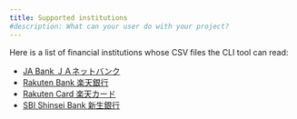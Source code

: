 ```yaml
---
title: Supported institutions
#description: What can your user do with your project?
---
```


Here is a list of financial institutions whose CSV files the CLI tool can read:

* [JA Bank ＪＡネットバンク](ja_bank.md)
* [Rakuten Bank 楽天銀行](rakuten_bank.md)
* [Rakuten Card 楽天カード](rakuten_card.md)
* [SBI Shinsei Bank 新生銀行](shinsei_bank.md)
